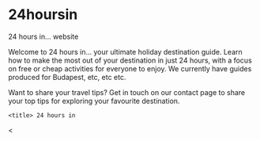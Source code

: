 # 24hoursin
24 hours in... website
<!DOCTYPE HTML> 
<head>
	<p>
	Welcome to 24 hours in… your ultimate holiday destination guide. Learn how to make the most out of your destination in just 24 hours, with a focus on free or cheap activities for everyone to enjoy. We currently have guides produced for Budapest, etc, etc etc.

Want to share your travel tips? Get in touch on our contact page to share your top tips for exploring your favourite destination.
	</p>

	<title> 24 hours in 
</head>
<